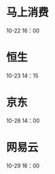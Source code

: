 # 马上消费
10-22 16：00

# 恒生
10-23 14：15

# 京东
10-28 14：00

# 网易云
10-29 16：00
<!--stackedit_data:
eyJoaXN0b3J5IjpbMTY5Mjk0ODA1OSwtNzc5ODA3MjM1LDE2NT
U0MjgyNjIsLTg0NTY1MjYyMywxNjE0MzgxNjE3LDEyMzY1NTM5
NDUsMTkxNDU4Nzg5MywxNDIzNzI5ODY4LC0yMDk0ODgxMzY2LC
0xOTUwMzk3NzI4LDEzMTMxMzg1OTksLTE4OTQ4NTQ2MjgsMTM5
ODgyNDgxOSwtMTE4NDU5NzY4NiwxMTU3Njk1NTg5LC0xMTg0Nj
A1Mjg2LDQ5MDk1MjMyMSwxMTk5NzcxNDUzLC04NzkxNTI2MzUs
MTgyMDI2NTQ3Nl19
-->